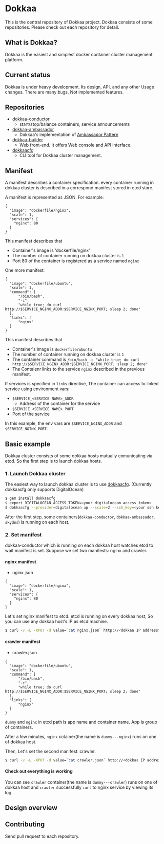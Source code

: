 # Dokkaa

This is the central repository of Dokkaa project.
Dokkaa consists of some repositories.
Please check out each repository for detail.

## What is Dokkaa?

Dokkaa is the easiest and simplest docker container cluster management platform.

## Current status

Dokkaa is under heavy development. Its design, API, and any other Usage changes. There are many bugs, Not implemented features.

## Repositories

* [dokkaa-conductor](https://github.com/k2nr/dokkaa-conductor)
  * start/stop/balance containers, service announcements
* [dokkaa-ambassador](https://github.com/k2nr/dokkaa-ambassador)
  * Dokkaa's implementation of [Ambassador Pattern](https://docs.docker.com/articles/ambassador_pattern_linking/)
* [dokkaa-builder](https://github.com/k2nr/dokkaa-builder)
  * Web front-end. It offers Web console and API interface.
* [dokkaacfg](https://github.com/k2nr/dokkaacfg)
  * CLI tool for Dokkaa cluster management.

## Manifest

A manifest describes a container specification. every container running in dokkaa cluster is described in a correspond manifest stored in etcd store.

A manifest is represented as JSON. For example:

```
{
  "image": "dockerfile/nginx",
  "scale": 1,
  "services": {
    "nginx": 80
  }
}
```

This manifest describes that

* Container's image is 'dockerfile/nginx'
* The number of container running on dokkaa cluster is `1`
* Port 80 of the container is registered as a service named `nginx`

One more manifest:

```
{
  "image": "dockerfile/ubuntu",
  "scale": 1,
  "command": [
      "/bin/bash",
      "-c",
      "while true; do curl http://$SERVICE_NGINX_ADDR:$SERVICE_NGINX_PORT; sleep 2; done"
  ],
  "links": [
      "nginx"
  ]
}
```

This manifest describes that

* Container's image is `dockerfile/ubuntu`
* The number of container running on dokkaa cluster is `1`
* The container command is `/bin/bash -c "while true; do curl http://$SERVICE_NGINX_ADDR:$SERVICE_NGINX_PORT; sleep 2; done"`
* The Contaienr links to the service `nginx` described in the previous manifest.

If services is specified in `links` directive, The container can access to linked service using environment vars:

* `$SERVICE_<SERVICE NAME>_ADDR`
  * Address of the container for the service
*  `$SERVICE_<SERVICE NAME>_PORT`
  * Port of the service

In this example, the env vars are `$SERVICE_NGINX_ADDR` and `$SERVICE_NGINX_PORT`.

## Basic example

Dokkaa cluster consists of some dokkaa hosts mutually comunicating via etcd. So the first step is to launch dokkaa hosts.

### 1. Launch Dokkaa cluster

The easiest way to launch dokkaa cluster is to use [dokkaacfg](https://github.com/k2nr/dokkaacfg).
(Currently dokkaacfg only supports DigitalOcean)

```bash
$ gem install dokkaacfg
$ export DIGITALOCEAN_ACCESS_TOKEN=<your digitalocean access token>
$ dokkaacfg --provider=digitalocean up --scale=2 --ssh_key=<your ssh key name>
```

After the first step, some containers(`dokkaa-conductor`, `dokkaa-ambassador`, `skydns`) is running on each host.

### 2. Set manifest

dokkaa-conductor which is running on each dokkaa host watches etcd to wait manifest is set.
Suppose we set two manifests: nginx and crawler.

#### nginx manifest

* nginx.json

```
{
  "image": "dockerfile/nginx",
  "scale": 1,
  "services": {
    "nginx": 80
  }
}
```

Let's set nginx manifest to etcd. etcd is running on every dokkaa host, So you can use any dokkaa host's IP as etcd machine.

```bash
$ curl -v -L -XPUT -d value=`cat nginx.json` http://<dokkaa IP address>:4001/v2/keys/apps/dummy/nginx/manifest
```

#### crawler manifest

* crawler.json

```
{
  "image": "dockerfile/ubuntu",
  "scale": 1,
  "command": [
      "/bin/bash",
      "-c",
      "while true; do curl http://$SERVICE_NGINX_ADDR:$SERVICE_NGINX_PORT; sleep 2; done"
  ],
  "links": [
      "nginx"
  ]
}
```

`dummy` and `nginx` in etcd path is app name and container name. App is group of containers.

After a few minutes, `nginx` cotainer(the name is `dummy---nginx`) runs on one of dokkaa host.

Then, Let's set the second manifest: crawler.

```bash
$ curl -v -L -XPUT -d value=`cat crawler.json` http://<dokkaa IP address>:4001/v2/keys/apps/dummy/crawler/manifest
```

#### Check out everything is working

You can see `crawler` container(the name is `dummy---crawler`) runs on one of dokkaa host and `crawler` successfully `curl` to nginx service by viewing its log.

## Design overview

## Contributing

Send pull request to each repository.
